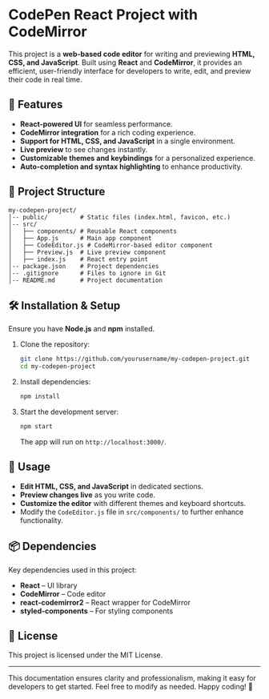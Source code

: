 # CodePen React Project with CodeMirror

This project is a **web-based code editor** for writing and previewing **HTML, CSS, and JavaScript**. Built using **React** and **CodeMirror**, it provides an efficient, user-friendly interface for developers to write, edit, and preview their code in real time.

## 🚀 Features
- **React-powered UI** for seamless performance.
- **CodeMirror integration** for a rich coding experience.
- **Support for HTML, CSS, and JavaScript** in a single environment.
- **Live preview** to see changes instantly.
- **Customizable themes and keybindings** for a personalized experience.
- **Auto-completion and syntax highlighting** to enhance productivity.

## 📂 Project Structure
```
my-codepen-project/
│-- public/         # Static files (index.html, favicon, etc.)
│-- src/
│   ├── components/ # Reusable React components
│   ├── App.js      # Main app component
│   ├── CodeEditor.js # CodeMirror-based editor component
│   ├── Preview.js  # Live preview component
│   ├── index.js    # React entry point
│-- package.json    # Project dependencies
│-- .gitignore      # Files to ignore in Git
│-- README.md       # Project documentation
```

## 🛠 Installation & Setup
Ensure you have **Node.js** and **npm** installed.

1. Clone the repository:
   ```sh
   git clone https://github.com/yourusername/my-codepen-project.git
   cd my-codepen-project
   ```

2. Install dependencies:
   ```sh
   npm install
   ```

3. Start the development server:
   ```sh
   npm start
   ```
   The app will run on `http://localhost:3000/`.

## 🔧 Usage
- **Edit HTML, CSS, and JavaScript** in dedicated sections.
- **Preview changes live** as you write code.
- **Customize the editor** with different themes and keyboard shortcuts.
- Modify the `CodeEditor.js` file in `src/components/` to further enhance functionality.

## 📦 Dependencies
Key dependencies used in this project:
- **React** – UI library
- **CodeMirror** – Code editor
- **react-codemirror2** – React wrapper for CodeMirror
- **styled-components** – For styling components

## 📜 License
This project is licensed under the MIT License.

---

This documentation ensures clarity and professionalism, making it easy for developers to get started. Feel free to modify as needed. Happy coding! 🚀

